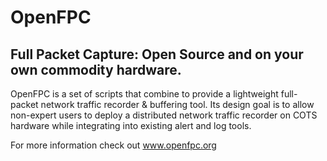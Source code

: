 OpenFPC
=======

Full Packet Capture: Open Source and on your own commodity hardware.
--------------------------------------------------------------------

OpenFPC is a set of scripts that combine to provide a lightweight full-packet network traffic recorder & buffering tool. Its design goal is to allow non-expert users to deploy a distributed network traffic recorder on COTS hardware while integrating into existing alert and log tools.

For more information check out www.openfpc.org